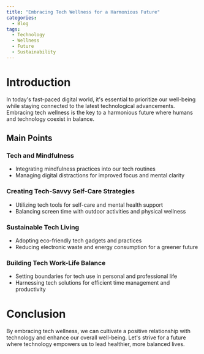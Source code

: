 ```yaml
---
title: "Embracing Tech Wellness for a Harmonious Future"
categories:
  - Blog
tags:
  - Technology
  - Wellness
  - Future
  - Sustainability
---
```


# Introduction
In today's fast-paced digital world, it's essential to prioritize our well-being while staying connected to the latest technological advancements. Embracing tech wellness is the key to a harmonious future where humans and technology coexist in balance.

## Main Points
### Tech and Mindfulness
- Integrating mindfulness practices into our tech routines
- Managing digital distractions for improved focus and mental clarity

### Creating Tech-Savvy Self-Care Strategies
- Utilizing tech tools for self-care and mental health support
- Balancing screen time with outdoor activities and physical wellness

### Sustainable Tech Living
- Adopting eco-friendly tech gadgets and practices
- Reducing electronic waste and energy consumption for a greener future

### Building Tech Work-Life Balance
- Setting boundaries for tech use in personal and professional life
- Harnessing tech solutions for efficient time management and productivity

# Conclusion
By embracing tech wellness, we can cultivate a positive relationship with technology and enhance our overall well-being. Let's strive for a future where technology empowers us to lead healthier, more balanced lives.